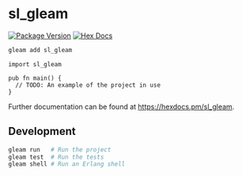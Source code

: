# sl_gleam

[![Package Version](https://img.shields.io/hexpm/v/sl_gleam)](https://hex.pm/packages/sl_gleam)
[![Hex Docs](https://img.shields.io/badge/hex-docs-ffaff3)](https://hexdocs.pm/sl_gleam/)

```sh
gleam add sl_gleam
```
```gleam
import sl_gleam

pub fn main() {
  // TODO: An example of the project in use
}
```

Further documentation can be found at <https://hexdocs.pm/sl_gleam>.

## Development

```sh
gleam run   # Run the project
gleam test  # Run the tests
gleam shell # Run an Erlang shell
```
